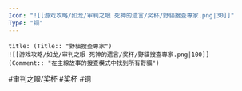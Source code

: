```yaml
---
Icon: "![[游戏攻略/如龙/审判之眼 死神的遗言/奖杯/野貓搜查專家.png|30]]"
Type: "铜"
---
```

```ad-common-bronze-trophy
title: (Title:: "野貓搜查專家")
![[游戏攻略/如龙/审判之眼 死神的遗言/奖杯/野貓搜查專家.png|100]]
(Comment:: "在主線故事的搜查模式中找到所有野貓")
```

#审判之眼/奖杯 #奖杯 #铜
